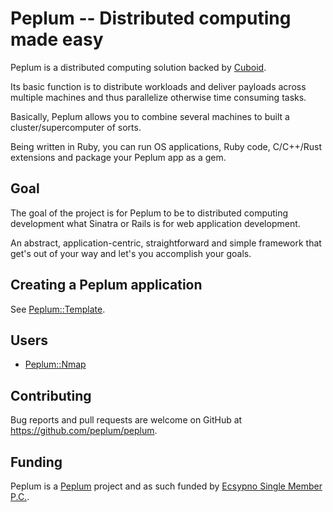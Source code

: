 # Peplum -- Distributed computing made easy

Peplum is a distributed computing solution backed by [Cuboid](https://github.com/qadron/cuboid).

Its basic function is to distribute workloads and deliver payloads across multiple machines and thus parallelize 
otherwise time consuming tasks.

Basically, Peplum allows you to combine several machines to built a cluster/supercomputer of sorts.

Being written in Ruby, you can run OS applications, Ruby code, C/C++/Rust extensions and package your Peplum app as a gem.

## Goal

The goal of the project is for Peplum to be to distributed computing development what Sinatra or Rails is for web application development.

An abstract, application-centric, straightforward and simple framework that get's out of your way and let's you accomplish your goals.

## Creating a Peplum application

See [Peplum::Template](https://github.com/peplum/template).

## Users

* [Peplum::Nmap](https://github.com/peplum/peplum-nmap)

## Contributing

Bug reports and pull requests are welcome on GitHub at https://github.com/peplum/peplum.

## Funding

Peplum is a [Peplum](https://github.com/peplum/) project and as such funded by [Ecsypno Single Member P.C.](https://ecsypno.com).
